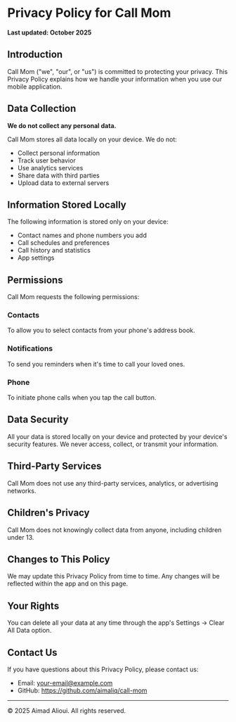 # Privacy Policy for Call Mom

**Last updated: October 2025**

## Introduction

Call Mom ("we", "our", or "us") is committed to protecting your privacy. This Privacy Policy explains how we handle your information when you use our mobile application.

## Data Collection

**We do not collect any personal data.**

Call Mom stores all data locally on your device. We do not:
- Collect personal information
- Track user behavior
- Use analytics services
- Share data with third parties
- Upload data to external servers

## Information Stored Locally

The following information is stored only on your device:
- Contact names and phone numbers you add
- Call schedules and preferences
- Call history and statistics
- App settings

## Permissions

Call Mom requests the following permissions:

### Contacts
To allow you to select contacts from your phone's address book.

### Notifications
To send you reminders when it's time to call your loved ones.

### Phone
To initiate phone calls when you tap the call button.

## Data Security

All your data is stored locally on your device and protected by your device's security features. We never access, collect, or transmit your information.

## Third-Party Services

Call Mom does not use any third-party services, analytics, or advertising networks.

## Children's Privacy

Call Mom does not knowingly collect data from anyone, including children under 13.

## Changes to This Policy

We may update this Privacy Policy from time to time. Any changes will be reflected within the app and on this page.

## Your Rights

You can delete all your data at any time through the app's Settings → Clear All Data option.

## Contact Us

If you have questions about this Privacy Policy, please contact us:
- Email: your-email@example.com
- GitHub: https://github.com/aimaliq/call-mom

---

© 2025 Aimad Alioui. All rights reserved.
